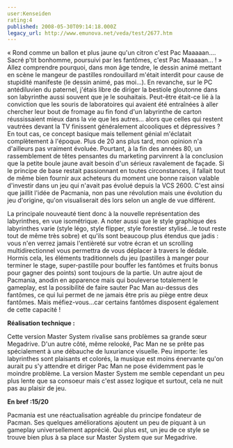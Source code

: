 ```yaml
---
user:Kenseiden
rating:4
published: 2008-05-30T09:14:18.000Z
legacy_url: http://www.emunova.net/veda/test/2677.htm
---
```

« Rond comme un ballon et plus jaune qu'un citron c'est Pac Maaaaan.... Sacré p'tit bonhomme, poursuivi par les fantômes, c'est Pac Maaaaan... ! » Allez comprendre pourquoi, dans mon âge tendre, le dessin animé mettant en scène le mangeur de pastilles rondouillard m'était interdit pour cause de stupidité manifeste (le dessin animé, pas moi...). En revanche, sur le PC antédiluvien du paternel, j'étais libre de diriger la bestiole gloutonne dans son labyrinthe aussi souvent que je le souhaitais. Peut-être était-ce lié à la conviction que les souris de laboratoires qui avaient été entraînées à aller chercher leur bout de fromage au fin fond d'un labyrinthe de carton réussissaient mieux dans la vie que les autres... alors que celles qui restent vautrées devant la TV finissent généralement alcooliques et dépressives ? En tout cas, ce concept basique mais tellement génial m'éclatait complètement à l'époque. Plus de 20 ans plus tard, mon opinion n'a d'ailleurs pas vraiment évoluée. Pourtant, à la fin des années 80, un rassemblement de têtes pensantes du marketing parvinrent à la conclusion que la petite boule jaune avait besoin d'un sérieux ravalement de façade. Si le principe de base restait passionnant en toutes circonstances, il fallait tout de même bien fournir aux acheteurs du moment une bonne raison valable d'investir dans un jeu qui n'avait pas évolué depuis la VCS 2600\. C'est ainsi que jaillit l'idée de Pacmania, non pas une révolution mais une évolution du jeu d'origine, qu'on visualiserait dès lors selon un angle de vue différent.  

  

La principale nouveauté tient donc à la nouvelle représentation des labyrinthes, en vue isométrique. A noter aussi que le style graphique des labyrinthes varie (style légo, style flipper, style forestier stylisé...le tout reste tout de même très sobre) et qu'ils sont beaucoup plus étendus que jadis : vous n'en verrez jamais l'entièreté sur votre écran et un scrolling multidirectionnel vous permettra de vous déplacer à travers le dédale. Hormis cela, les éléments traditionnels du jeu (pastilles à manger pour terminer le stage, super-pastille pour bouffer les fantômes et fruits bonus pour gagner des points) sont toujours de la partie. Un autre ajout de Pacmania, anodin en apparence mais qui bouleverse totalement le gameplay, est la possibilité de faire sauter Pac Man au-dessus des fantômes, ce qui lui permet de ne jamais être pris au piège entre deux fantômes. Mais méfiez-vous...car certains fantômes disposent également de cette capacité !  

  

**Réalisation technique :**  

Cette version Master System rivalise sans problèmes sa grande sœur Megadrive. D'un autre côté, même relooké, Pac Man ne se prête pas spécialement à une débauche de luxuriance visuelle. Peu importe: les labyrinthes sont plaisants et colorés, la musique est moins énervante qu'on aurait pu s'y attendre et diriger Pac Man ne pose évidemment pas le moindre problème. La version Master System me semble cependant un peu plus lente que sa consoeur mais c'est assez logique et surtout, cela ne nuit pas au plaisir de jeu.  

  

**En bref :15/20**  

Pacmania est une réactualisation agréable du principe fondateur de Pacman. Ses quelques améliorations ajoutent un peu de piquant à un gameplay universellement apprécié. Qui plus est, un jeu de ce style se trouve bien plus à sa place sur Master System que sur Megadrive.